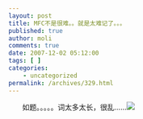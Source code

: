 ```yaml
---
layout: post
title: MFC不是很难。。就是太难记了。。。
published: true
author: moli
comments: true
date: 2007-12-02 05:12:00
tags: [ ]
categories:
    - uncategorized
permalink: /archives/329.html
---
```

&nbsp;&nbsp;&nbsp;&nbsp;&nbsp;&nbsp; 如题。。。。。词太多太长，很乱……![][1]

 [1]: http://img.baidu.com/hi/face/i_f31.gif